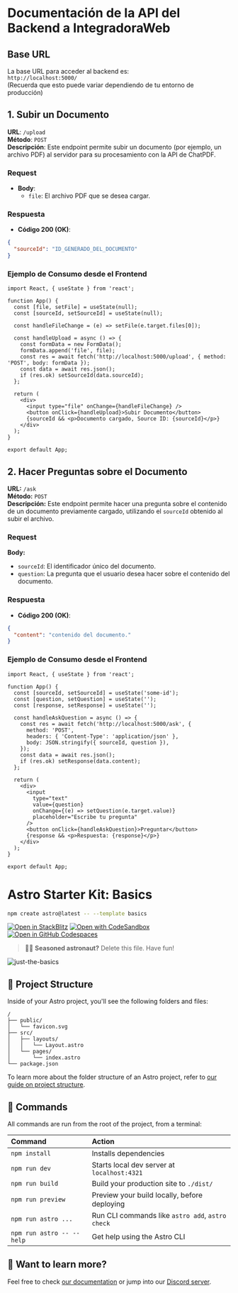# **Documentación de la API del Backend a IntegradoraWeb**

## **Base URL**
La base URL para acceder al backend es:  
`http://localhost:5000/`  
(Recuerda que esto puede variar dependiendo de tu entorno de producción)



## **1. Subir un Documento**
**URL**: `/upload`  
**Método**: `POST`  
**Descripción**: Este endpoint permite subir un documento (por ejemplo, un archivo PDF) al servidor para su procesamiento con la API de ChatPDF.

### **Request**
- **Body**:
  - `file`: El archivo PDF que se desea cargar.

### **Respuesta**
- **Código 200 (OK)**:
```json
{
  "sourceId": "ID_GENERADO_DEL_DOCUMENTO"
}
```
### **Ejemplo de Consumo desde el Frontend**

```
import React, { useState } from 'react';

function App() {
  const [file, setFile] = useState(null);
  const [sourceId, setSourceId] = useState(null);

  const handleFileChange = (e) => setFile(e.target.files[0]);

  const handleUpload = async () => {
    const formData = new FormData();
    formData.append('file', file);
    const res = await fetch('http://localhost:5000/upload', { method: 'POST', body: formData });
    const data = await res.json();
    if (res.ok) setSourceId(data.sourceId);
  };

  return (
    <div>
      <input type="file" onChange={handleFileChange} />
      <button onClick={handleUpload}>Subir Documento</button>
      {sourceId && <p>Documento cargado, Source ID: {sourceId}</p>}
    </div>
  );
}

export default App;
```

## **2. Hacer Preguntas sobre el Documento**

**URL:** `/ask`  
**Método:** `POST`  
**Descripción:** Este endpoint permite hacer una pregunta sobre el contenido de un documento previamente cargado, utilizando el `sourceId` obtenido al subir el archivo.

### Request

**Body:**
- `sourceId`: El identificador único del documento.
- `question`: La pregunta que el usuario desea hacer sobre el contenido del documento.

### Respuesta

- **Código 200 (OK)**:

```json
{
  "content": "contenido del documento."
}
```

### **Ejemplo de Consumo desde el Frontend**

```
import React, { useState } from 'react';

function App() {
  const [sourceId, setSourceId] = useState('some-id');
  const [question, setQuestion] = useState('');
  const [response, setResponse] = useState('');

  const handleAskQuestion = async () => {
    const res = await fetch('http://localhost:5000/ask', {
      method: 'POST',
      headers: { 'Content-Type': 'application/json' },
      body: JSON.stringify({ sourceId, question }),
    });
    const data = await res.json();
    if (res.ok) setResponse(data.content);
  };

  return (
    <div>
      <input
        type="text"
        value={question}
        onChange={(e) => setQuestion(e.target.value)}
        placeholder="Escribe tu pregunta"
      />
      <button onClick={handleAskQuestion}>Preguntar</button>
      {response && <p>Respuesta: {response}</p>}
    </div>
  );
}

export default App;

```
# Astro Starter Kit: Basics

```sh
npm create astro@latest -- --template basics
```

[![Open in StackBlitz](https://developer.stackblitz.com/img/open_in_stackblitz.svg)](https://stackblitz.com/github/withastro/astro/tree/latest/examples/basics)
[![Open with CodeSandbox](https://assets.codesandbox.io/github/button-edit-lime.svg)](https://codesandbox.io/p/sandbox/github/withastro/astro/tree/latest/examples/basics)
[![Open in GitHub Codespaces](https://github.com/codespaces/badge.svg)](https://codespaces.new/withastro/astro?devcontainer_path=.devcontainer/basics/devcontainer.json)

> 🧑‍🚀 **Seasoned astronaut?** Delete this file. Have fun!

![just-the-basics](https://github.com/withastro/astro/assets/2244813/a0a5533c-a856-4198-8470-2d67b1d7c554)

## 🚀 Project Structure

Inside of your Astro project, you'll see the following folders and files:

```text
/
├── public/
│   └── favicon.svg
├── src/
│   ├── layouts/
│   │   └── Layout.astro
│   └── pages/
│       └── index.astro
└── package.json
```

To learn more about the folder structure of an Astro project, refer to [our guide on project structure](https://docs.astro.build/en/basics/project-structure/).

## 🧞 Commands

All commands are run from the root of the project, from a terminal:

| Command                   | Action                                           |
| :------------------------ | :----------------------------------------------- |
| `npm install`             | Installs dependencies                            |
| `npm run dev`             | Starts local dev server at `localhost:4321`      |
| `npm run build`           | Build your production site to `./dist/`          |
| `npm run preview`         | Preview your build locally, before deploying     |
| `npm run astro ...`       | Run CLI commands like `astro add`, `astro check` |
| `npm run astro -- --help` | Get help using the Astro CLI                     |

## 👀 Want to learn more?

Feel free to check [our documentation](https://docs.astro.build) or jump into our [Discord server](https://astro.build/chat).


